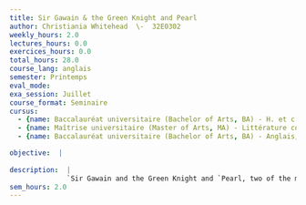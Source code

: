 ```yaml
---
title: Sir Gawain & the Green Knight and Pearl
author: Christiania Whitehead  \-  32E0302
weekly_hours: 2.0
lectures_hours: 0.0
exercices_hours: 0.0
total_hours: 28.0
course_lang: anglais
semester: Printemps
eval_mode: 
exa_session: Juillet
course_format: Seminaire
cursus:
  - {name: Baccalauréat universitaire (Bachelor of Arts, BA) - H. et c. du Moyen Age, type: N/A, credits: \-}
  - {name: Maîtrise universitaire (Master of Arts, MA) - Littérature comparée, type: N/A, credits: \-}
  - {name: Baccalauréat universitaire (Bachelor of Arts, BA) - Anglais, type: N/A, credits: \-}

objective:  |
            
description:  |
              `Sir Gawain and the Green Knight and `Pearl, two of the most complex and celebrated poems in Middle English literature, survive by chance in a single manuscript. Although probably by the same poet: the eponymous Gawain-poet, the two poems inhabit very different worlds. `Sir Gawain contributes to a vast European-wide tradition of Arthurian romance, conjuring a world of courtly life, chivalric endeavour, seduction and the supernatural. `Pearl, on the other hand, works within an explicitly Christian frame of reference: a mourning father experiences a dream-vision of his deceased daughter in paradise and receives religious instruction from her. Despite the different story worlds, there are many things that unite these two poems: their alliterative poetic form, North-Western dialect, and lexis of courtly refinement. We will spend the majority of the semester conducting a close reading of these two poems in their original Middle English, with some reference to translations. We will also explore the poems in their material manuscript context, consider their translation by contemporary poets, and discuss the controversial 2021 film, `The Green Knight.
sem_hours: 2.0
---
```

